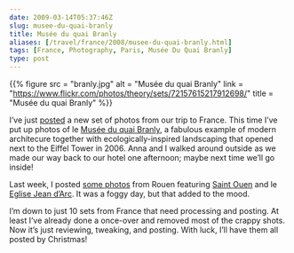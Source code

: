 ```yaml
--- 
date: 2009-03-14T05:37:46Z
slug: musee-du-quai-branly
title: Musée du quai Branly
aliases: [/travel/france/2008/musee-du-quai-branly.html]
tags: [France, Photography, Paris, Musée Du Quai Branly]
type: post
---
```


{{% figure
  src   = "branly.jpg"
  alt   = "Musée du quai Branly"
  link  = "https://www.flickr.com/photos/theory/sets/72157615217912698/"
  title = "Musée du quai Branly"
%}}

I’ve just [posted] a new set of photos from our trip to France. This time I’ve
put up photos of le [Musée du quai Branly], a fabulous example of modern
architecure together with ecologically-inspired landscaping that opened next to
the Eiffel Tower in 2006. Anna and I walked around outside as we made our way
back to our hotel one afternoon; maybe next time we’ll go inside!

Last week, I posted [some photos] from Rouen featuring [Saint Ouen] and le
[Eglise Jean d’Arc]. It was a foggy day, but that added to the mood.

I’m down to just 10 sets from France that need processing and posting. At least
I’ve already done a once-over and removed most of the crappy shots. Now it’s
just reviewing, tweaking, and posting. With luck, I’ll have them all posted by
Christmas!

  [posted]: https://www.flickr.com/photos/theory/sets/72157615217912698/
    "Musée du quai Branly"
  [Musée du quai Branly]: http://www.quaibranly.fr/
  [some photos]: https://www.flickr.com/photos/theory/sets/72157614752983549/
    "Saint Ouen, Eglise Jean d’Arc"
  [Saint Ouen]: https://en.wikipedia.org/wiki/Abbey_of_Saint-Ouen
    "Wikipedia: “Church of St. Ouen, Rouen”"
  [Eglise Jean d’Arc]: http://www.cathedrale-rouen.net/patrimoine/visites/stejda.htm
